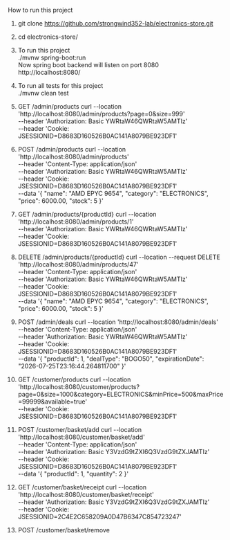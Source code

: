 How to run this project
1. git clone https://github.com/strongwind352-lab/electronics-store.git
2. cd electronics-store/
3. To run this project<br> 
./mvnw spring-boot:run<br>
Now spring boot backend will listen on port 8080<br>
http://localhost:8080/

4. To run all tests for this project<br>
   ./mvnw clean test

5. GET /admin/products
curl --location 'http://localhost:8080/admin/products?page=0&size=999' \
--header 'Authorization: Basic YWRtaW46QWRtaW5AMTIz' \
--header 'Cookie: JSESSIONID=D8683D160526B0AC141A8079BE923DF1'
6. POST /admin/products
   curl --location 'http://localhost:8080/admin/products' \
   --header 'Content-Type: application/json' \
   --header 'Authorization: Basic YWRtaW46QWRtaW5AMTIz' \
   --header 'Cookie: JSESSIONID=D8683D160526B0AC141A8079BE923DF1' \
   --data '{
   "name": "AMD EPYC 9654",
   "category": "ELECTRONICS",
   "price": 6000.00,
   "stock": 5
   }'

7. GET /admin/products/{productId}
   curl --location 'http://localhost:8080/admin/products/1' \
   --header 'Authorization: Basic YWRtaW46QWRtaW5AMTIz' \
   --header 'Cookie: JSESSIONID=D8683D160526B0AC141A8079BE923DF1'
8. DELETE /admin/products/{productId}
   curl --location --request DELETE 'http://localhost:8080/admin/products/47' \
   --header 'Content-Type: application/json' \
   --header 'Authorization: Basic YWRtaW46QWRtaW5AMTIz' \
   --header 'Cookie: JSESSIONID=D8683D160526B0AC141A8079BE923DF1' \
   --data '{
   "name": "AMD EPYC 9654",
   "category": "ELECTRONICS",
   "price": 6000.00,
   "stock": 5
   }'

9. POST /admin/deals
   curl --location 'http://localhost:8080/admin/deals' \
   --header 'Content-Type: application/json' \
   --header 'Authorization: Basic YWRtaW46QWRtaW5AMTIz' \
   --header 'Cookie: JSESSIONID=D8683D160526B0AC141A8079BE923DF1' \
   --data '{
   "productId": 1,
   "dealType": "BOGO50",
   "expirationDate": "2026-07-25T23:16:44.264811700"
   }'

10. GET /customer/products
    curl --location 'http://localhost:8080/customer/products?page=0&size=1000&category=ELECTRONICS&minPrice=500&maxPrice=99999&available=true' \
    --header 'Cookie: JSESSIONID=D8683D160526B0AC141A8079BE923DF1'

11. POST /customer/basket/add
    curl --location 'http://localhost:8080/customer/basket/add' \
    --header 'Content-Type: application/json' \
    --header 'Authorization: Basic Y3VzdG9tZXI6Q3VzdG9tZXJAMTIz' \
    --header 'Cookie: JSESSIONID=D8683D160526B0AC141A8079BE923DF1' \
    --data '{
    "productId": 1,
    "quantity": 2
    }'
12. GET /customer/basket/receipt
    curl --location 'http://localhost:8080/customer/basket/receipt' \
    --header 'Authorization: Basic Y3VzdG9tZXI6Q3VzdG9tZXJAMTIz' \
    --header 'Cookie: JSESSIONID=2C4E2C658209A0D47B6347C854723247'
13. POST /customer/basket/remove
